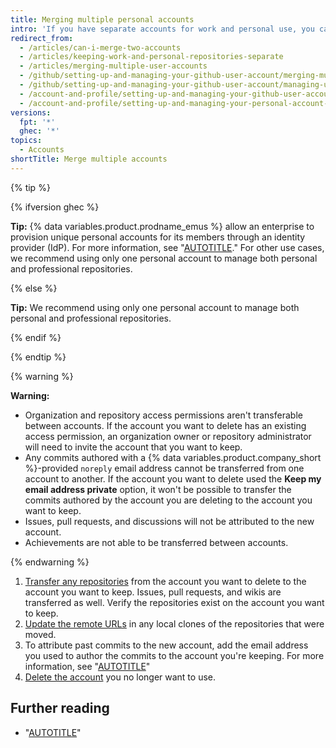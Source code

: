```yaml
---
title: Merging multiple personal accounts
intro: 'If you have separate accounts for work and personal use, you can merge the accounts.'
redirect_from:
  - /articles/can-i-merge-two-accounts
  - /articles/keeping-work-and-personal-repositories-separate
  - /articles/merging-multiple-user-accounts
  - /github/setting-up-and-managing-your-github-user-account/merging-multiple-user-accounts
  - /github/setting-up-and-managing-your-github-user-account/managing-user-account-settings/merging-multiple-user-accounts
  - /account-and-profile/setting-up-and-managing-your-github-user-account/managing-user-account-settings/merging-multiple-user-accounts
  - /account-and-profile/setting-up-and-managing-your-personal-account-on-github/managing-personal-account-settings/merging-multiple-personal-accounts
versions:
  fpt: '*'
  ghec: '*'
topics:
  - Accounts
shortTitle: Merge multiple accounts
---
```

{% tip %}

{% ifversion ghec %}

**Tip:** {% data variables.product.prodname_emus %} allow an enterprise to provision unique personal accounts for its members through an identity provider (IdP). For more information, see "[AUTOTITLE](/admin/identity-and-access-management/using-enterprise-managed-users-for-iam/about-enterprise-managed-users)." For other use cases, we recommend using only one personal account to manage both personal and professional repositories.

{% else %}

**Tip:** We recommend using only one personal account to manage both personal and professional repositories.

{% endif %}

{% endtip %}

{% warning %}

**Warning:**
- Organization and repository access permissions aren't transferable between accounts. If the account you want to delete has an existing access permission, an organization owner or repository administrator will need to invite the account that you want to keep.
- Any commits authored with a {% data variables.product.company_short %}-provided `noreply` email address cannot be transferred from one account to another. If the account you want to delete used the **Keep my email address private** option, it won't be possible to transfer the commits authored by the account you are deleting to the account you want to keep.
- Issues, pull requests, and discussions will not be attributed to the new account.
- Achievements are not able to be transferred between accounts.

{% endwarning %}

1. [Transfer any repositories](/repositories/creating-and-managing-repositories/transferring-a-repository) from the account you want to delete to the account you want to keep. Issues, pull requests, and wikis are transferred as well. Verify the repositories exist on the account you want to keep.
1. [Update the remote URLs](/get-started/getting-started-with-git/managing-remote-repositories) in any local clones of the repositories that were moved.
1. To attribute past commits to the new account, add the email address you used to author the commits to the account you're keeping. For more information, see "[AUTOTITLE](/account-and-profile/setting-up-and-managing-your-github-profile/managing-contribution-settings-on-your-profile/why-are-my-contributions-not-showing-up-on-my-profile#your-local-git-commit-email-isnt-connected-to-your-account)"
1. [Delete the account](/account-and-profile/setting-up-and-managing-your-personal-account-on-github/managing-your-personal-account/deleting-your-personal-account) you no longer want to use.

## Further reading

- "[AUTOTITLE](/get-started/learning-about-github/types-of-github-accounts)"
